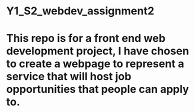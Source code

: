# Y1_S2_webdev_assignment2
# This repo is for a front end web development project, I have chosen to create a webpage to represent a service that will host job opportunities that people can apply to.

